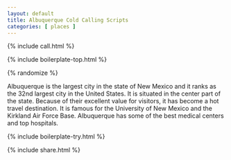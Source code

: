 ```yaml
---
layout: default
title: Albuquerque Cold Calling Scripts
categories: [ places ]
---
```


{% include call.html %}

{% include boilerplate-top.html %}


{% randomize %}

Albuquerque is the largest city in the state of New Mexico and it ranks as the 32nd largest city in the United States. It is situated in the center part of the state. Because of their excellent value for visitors, it has become a hot travel destination. It is famous for the University of New Mexico and the Kirkland Air Force Base. Albuquerque has some of the best medical centers and top hospitals.

{% include boilerplate-try.html %}

{% include share.html %}